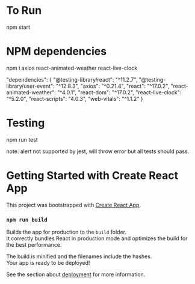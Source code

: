 # To Run

npm start

# NPM dependencies 

npm i axios react-animated-weather react-live-clock

  "dependencies": {
    "@testing-library/react": "^11.2.7",
    "@testing-library/user-event": "^12.8.3",
    "axios": "^0.21.4",
    "react": "^17.0.2",
    "react-animated-weather": "^4.0.1",
    "react-dom": "^17.0.2",
    "react-live-clock": "^5.2.0",
    "react-scripts": "4.0.3",
    "web-vitals": "^1.1.2"
  }

# Testing

npm run test

note: alert not supported by jest, will throw error but all tests should pass.

# Getting Started with Create React App

This project was bootstrapped with [Create React App](https://github.com/facebook/create-react-app).


### `npm run build`

Builds the app for production to the `build` folder.\
It correctly bundles React in production mode and optimizes the build for the best performance.

The build is minified and the filenames include the hashes.\
Your app is ready to be deployed!

See the section about [deployment](https://facebook.github.io/create-react-app/docs/deployment) for more information.


